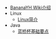 * [BananaYH Wiki介绍](/README.md)
* Linux
  * [Linux简介](Linux/README.md)
* Java
  * [蓝桥杯基础要点](Java/蓝桥杯复习.md)

